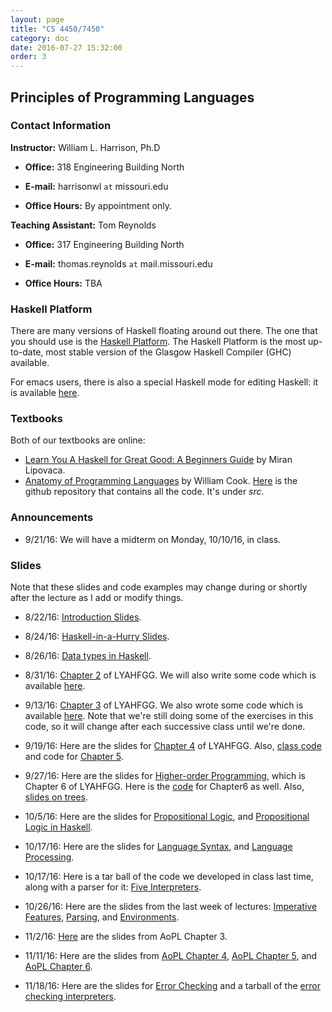 ```yaml
---
layout: page
title: "CS 4450/7450"
category: doc
date: 2016-07-27 15:32:00
order: 3
---
```


## Principles of Programming Languages


### Contact Information

__Instructor:__ William L. Harrison, Ph.D

* __Office:__ 318 Engineering Building North

* __E-mail:__ harrisonwl `at` missouri.edu

* __Office Hours:__ By appointment only.

__Teaching Assistant:__ Tom Reynolds

* __Office:__ 317 Engineering Building North

* __E-mail:__ thomas.reynolds `at` mail.missouri.edu

* __Office Hours:__ TBA

### Haskell Platform

There are many versions of Haskell floating around out there. The one that you should use is
the <a href="https://www.haskell.org/platform/">Haskell Platform</a>. The Haskell Platform is the most up-to-date, most stable version of the Glasgow Haskell Compiler (GHC) available.

For emacs users, there is also a special Haskell mode for editing Haskell: it is available
<a href="https://github.com/haskell/haskell-mode">here</a>.

### Textbooks

Both of our textbooks are online:

* <a href="http://learnyouahaskell.com">Learn You A Haskell for Great Good: A Beginners Guide</a> by Miran Lipovaca.
* <a href="http://www.cs.utexas.edu/~wcook/anatomy/">Anatomy of Programming Languages</a> by William Cook. <a href="https://github.com/w7cook/AoPL">Here</a> is the github repository that contains all the code. It's under _src_.


### Announcements

* 9/21/16: We will have a midterm on Monday, 10/10/16, in class.

### Slides

Note that these slides and code examples may change during or shortly after the lecture as I add or modify things.

* 8/22/16:  <a href="https://harrisonwl.github.io/assets/courses/popl/fall2016/slides/Introduction.pdf">Introduction Slides</a>.

* 8/24/16:  <a href="https://harrisonwl.github.io/assets/courses/popl/fall2016/slides/HaskellInAHurry.pdf">Haskell-in-a-Hurry Slides</a>.

* 8/26/16:  <a href="https://harrisonwl.github.io/assets/courses/popl/fall2016/slides/datatypes.pdf">Data types in Haskell</a>.

* 8/31/16:  <a href="https://harrisonwl.github.io/assets/courses/popl/fall2016/slides/chapter2.pdf">Chapter 2</a> of LYAHFGG. We will also write some code which is available <a href="https://harrisonwl.github.io/assets/courses/popl/fall2016/slides/Chap2.hs">here</a>.

* 9/13/16:  <a href="https://harrisonwl.github.io/assets/courses/popl/fall2016/slides/chapter3.pdf">Chapter 3</a> of LYAHFGG. We also wrote some code which is available <a href="https://harrisonwl.github.io/assets/courses/popl/fall2016/slides/Class0912.hs">here</a>. Note that we're still doing some of the exercises in this code, so it will change after each successive class until we're done.

* 9/19/16: Here are the slides for  <a href="https://harrisonwl.github.io/assets/courses/popl/fall2016/slides/chapter4.pdf">Chapter 4</a> of LYAHFGG. Also,
  <a href="https://harrisonwl.github.io/assets/courses/popl/fall2016/slides/Class0912.hs">class code</a> and code for   <a href="https://harrisonwl.github.io/assets/courses/popl/fall2016/slides/chapter5.hs">Chapter 5</a>.

* 9/27/16: Here are the slides for  <a href="https://harrisonwl.github.io/assets/courses/popl/fall2016/slides/Chapter6.ppt">Higher-order Programming</a>, which is Chapter 6 of LYAHFGG. Here is the <a href="https://harrisonwl.github.io/assets/courses/popl/fall2016/slides/Chap6.hs">code</a> for Chapter6 as well. Also,
  <a href="https://harrisonwl.github.io/assets/courses/popl/fall2016/slides/Trees.pdf">slides on trees</a>.

* 10/5/16: Here are the slides for  <a href="https://harrisonwl.github.io/assets/courses/popl/fall2016/slides/PropositionalLogic.pdf">Propositional Logic</a>, and <a href="https://harrisonwl.github.io/assets/courses/popl/fall2016/slides/PropositionalLogicInHaskell.pdf">Propositional Logic in Haskell</a>. 


* 10/17/16: Here are the slides for <a href="https://harrisonwl.github.io/assets/courses/popl/fall2016/slides/LanguageSyntax.ppt">Language Syntax</a>, and <a href="https://harrisonwl.github.io/assets/courses/popl/fall2016/slides/LanguageProcessing.ppt">Language Processing</a>.

* 10/17/16: Here is a tar ball of the code we developed in class last time, along with a parser for it: <a href="https://harrisonwl.github.io/assets/courses/popl/fall2016/code/Interps.tar">Five Interpreters</a>.

* 10/26/16: Here are the slides from the last week of lectures: <a href="https://harrisonwl.github.io/assets/courses/popl/fall2016/slides/Imperative.ppt">Imperative Features</a>,
<a href="https://harrisonwl.github.io/assets/courses/popl/fall2016/slides/Parsing.ppt">Parsing</a>, and
<a href="https://harrisonwl.github.io/assets/courses/popl/fall2016/slides/Environments.ppt">Environments</a>.

* 11/2/16: <a href="https://harrisonwl.github.io/assets/courses/popl/fall2016/slides/AoPL3.pdf">Here</a> are the slides from AoPL Chapter 3.

* 11/11/16: Here are the slides from
  <a href="https://harrisonwl.github.io/assets/courses/popl/fall2016/slides/AoPL4.pdf">AoPL Chapter 4</a>, 
  <a href="https://harrisonwl.github.io/assets/courses/popl/fall2016/slides/AoPL5.pdf">AoPL Chapter 5</a>, 
and
  <a href="https://harrisonwl.github.io/assets/courses/popl/fall2016/slides/AoPL6.pdf">AoPL Chapter 6</a>.

* 11/18/16: Here are the slides for
  <a href="https://harrisonwl.github.io/assets/courses/popl/fall2016/slides/ErrorChecking.pptx">Error Checking</a> and a tarball of the 
  <a href="https://harrisonwl.github.io/assets/courses/popl/fall2016/code/ErrorChecking.tar">error checking interpreters</a>.

